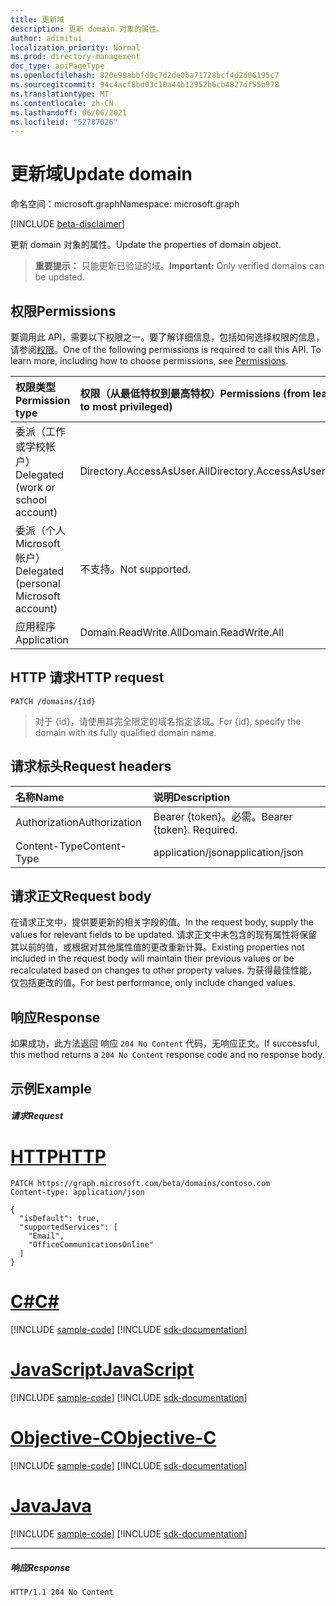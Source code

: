 ```yaml
---
title: 更新域
description: 更新 domain 对象的属性。
author: adimitui
localization_priority: Normal
ms.prod: directory-management
doc_type: apiPageType
ms.openlocfilehash: 820e99abbfd0c7d2de0ba71728bcf4d2d06195c7
ms.sourcegitcommit: 94c4acf8bd03c10a44b12952b6cb4827df55b978
ms.translationtype: MT
ms.contentlocale: zh-CN
ms.lasthandoff: 06/06/2021
ms.locfileid: "52787026"
---
```

# <a name="update-domain"></a><span data-ttu-id="ff262-103">更新域</span><span class="sxs-lookup"><span data-stu-id="ff262-103">Update domain</span></span>

<span data-ttu-id="ff262-104">命名空间：microsoft.graph</span><span class="sxs-lookup"><span data-stu-id="ff262-104">Namespace: microsoft.graph</span></span>

[!INCLUDE [beta-disclaimer](../../includes/beta-disclaimer.md)]

<span data-ttu-id="ff262-105">更新 domain 对象的属性。</span><span class="sxs-lookup"><span data-stu-id="ff262-105">Update the properties of domain object.</span></span>

> <span data-ttu-id="ff262-106">**重要提示：** 只能更新已验证的域。</span><span class="sxs-lookup"><span data-stu-id="ff262-106">**Important:** Only verified domains can be updated.</span></span>

## <a name="permissions"></a><span data-ttu-id="ff262-107">权限</span><span class="sxs-lookup"><span data-stu-id="ff262-107">Permissions</span></span>

<span data-ttu-id="ff262-p101">要调用此 API，需要以下权限之一。要了解详细信息，包括如何选择权限的信息，请参阅[权限](/graph/permissions-reference)。</span><span class="sxs-lookup"><span data-stu-id="ff262-p101">One of the following permissions is required to call this API. To learn more, including how to choose permissions, see [Permissions](/graph/permissions-reference).</span></span>


|<span data-ttu-id="ff262-110">权限类型</span><span class="sxs-lookup"><span data-stu-id="ff262-110">Permission type</span></span>      | <span data-ttu-id="ff262-111">权限（从最低特权到最高特权）</span><span class="sxs-lookup"><span data-stu-id="ff262-111">Permissions (from least to most privileged)</span></span>              |
|:--------------------|:---------------------------------------------------------|
|<span data-ttu-id="ff262-112">委派（工作或学校帐户）</span><span class="sxs-lookup"><span data-stu-id="ff262-112">Delegated (work or school account)</span></span> | <span data-ttu-id="ff262-113">Directory.AccessAsUser.All</span><span class="sxs-lookup"><span data-stu-id="ff262-113">Directory.AccessAsUser.All</span></span>    |
|<span data-ttu-id="ff262-114">委派（个人 Microsoft 帐户）</span><span class="sxs-lookup"><span data-stu-id="ff262-114">Delegated (personal Microsoft account)</span></span> | <span data-ttu-id="ff262-115">不支持。</span><span class="sxs-lookup"><span data-stu-id="ff262-115">Not supported.</span></span>    |
|<span data-ttu-id="ff262-116">应用程序</span><span class="sxs-lookup"><span data-stu-id="ff262-116">Application</span></span> | <span data-ttu-id="ff262-117">Domain.ReadWrite.All</span><span class="sxs-lookup"><span data-stu-id="ff262-117">Domain.ReadWrite.All</span></span> |

## <a name="http-request"></a><span data-ttu-id="ff262-118">HTTP 请求</span><span class="sxs-lookup"><span data-stu-id="ff262-118">HTTP request</span></span>
<!-- { "blockType": "ignored" } -->
```http
PATCH /domains/{id}
```

> <span data-ttu-id="ff262-119">对于 {id}，请使用其完全限定的域名指定该域。</span><span class="sxs-lookup"><span data-stu-id="ff262-119">For {id}, specify the domain with its fully qualified domain name.</span></span>

## <a name="request-headers"></a><span data-ttu-id="ff262-120">请求标头</span><span class="sxs-lookup"><span data-stu-id="ff262-120">Request headers</span></span>

| <span data-ttu-id="ff262-121">名称</span><span class="sxs-lookup"><span data-stu-id="ff262-121">Name</span></span>       | <span data-ttu-id="ff262-122">说明</span><span class="sxs-lookup"><span data-stu-id="ff262-122">Description</span></span>|
|:-----------|:-----------|
| <span data-ttu-id="ff262-123">Authorization</span><span class="sxs-lookup"><span data-stu-id="ff262-123">Authorization</span></span>  | <span data-ttu-id="ff262-p102">Bearer {token}。必需。</span><span class="sxs-lookup"><span data-stu-id="ff262-p102">Bearer {token}. Required.</span></span> |
| <span data-ttu-id="ff262-126">Content-Type</span><span class="sxs-lookup"><span data-stu-id="ff262-126">Content-Type</span></span>  | <span data-ttu-id="ff262-127">application/json</span><span class="sxs-lookup"><span data-stu-id="ff262-127">application/json</span></span> |

## <a name="request-body"></a><span data-ttu-id="ff262-128">请求正文</span><span class="sxs-lookup"><span data-stu-id="ff262-128">Request body</span></span>

<span data-ttu-id="ff262-129">在请求正文中，提供要更新的相关字段的值。</span><span class="sxs-lookup"><span data-stu-id="ff262-129">In the request body, supply the values for relevant fields to be updated.</span></span> <span data-ttu-id="ff262-130">请求正文中未包含的现有属性将保留其以前的值，或根据对其他属性值的更改重新计算。</span><span class="sxs-lookup"><span data-stu-id="ff262-130">Existing properties not included in the request body will maintain their previous values or be recalculated based on changes to other property values.</span></span> <span data-ttu-id="ff262-131">为获得最佳性能，仅包括更改的值。</span><span class="sxs-lookup"><span data-stu-id="ff262-131">For best performance, only include changed values.</span></span>

## <a name="response"></a><span data-ttu-id="ff262-132">响应</span><span class="sxs-lookup"><span data-stu-id="ff262-132">Response</span></span>

<span data-ttu-id="ff262-133">如果成功，此方法返回 响应 `204 No Content` 代码，无响应正文。</span><span class="sxs-lookup"><span data-stu-id="ff262-133">If successful, this method returns a `204 No Content` response code and no response body.</span></span>

## <a name="example"></a><span data-ttu-id="ff262-134">示例</span><span class="sxs-lookup"><span data-stu-id="ff262-134">Example</span></span>
##### <a name="request"></a><span data-ttu-id="ff262-135">请求</span><span class="sxs-lookup"><span data-stu-id="ff262-135">Request</span></span>


# <a name="http"></a>[<span data-ttu-id="ff262-136">HTTP</span><span class="sxs-lookup"><span data-stu-id="ff262-136">HTTP</span></span>](#tab/http)
<!-- {
  "blockType": "request",
  "name": "update_domain"
}-->
```http
PATCH https://graph.microsoft.com/beta/domains/contoso.com
Content-type: application/json

{
  "isDefault": true,
  "supportedServices": [
    "Email",
    "OfficeCommunicationsOnline"
  ]
}
```
# <a name="c"></a>[<span data-ttu-id="ff262-137">C#</span><span class="sxs-lookup"><span data-stu-id="ff262-137">C#</span></span>](#tab/csharp)
[!INCLUDE [sample-code](../includes/snippets/csharp/update-domain-csharp-snippets.md)]
[!INCLUDE [sdk-documentation](../includes/snippets/snippets-sdk-documentation-link.md)]

# <a name="javascript"></a>[<span data-ttu-id="ff262-138">JavaScript</span><span class="sxs-lookup"><span data-stu-id="ff262-138">JavaScript</span></span>](#tab/javascript)
[!INCLUDE [sample-code](../includes/snippets/javascript/update-domain-javascript-snippets.md)]
[!INCLUDE [sdk-documentation](../includes/snippets/snippets-sdk-documentation-link.md)]

# <a name="objective-c"></a>[<span data-ttu-id="ff262-139">Objective-C</span><span class="sxs-lookup"><span data-stu-id="ff262-139">Objective-C</span></span>](#tab/objc)
[!INCLUDE [sample-code](../includes/snippets/objc/update-domain-objc-snippets.md)]
[!INCLUDE [sdk-documentation](../includes/snippets/snippets-sdk-documentation-link.md)]

# <a name="java"></a>[<span data-ttu-id="ff262-140">Java</span><span class="sxs-lookup"><span data-stu-id="ff262-140">Java</span></span>](#tab/java)
[!INCLUDE [sample-code](../includes/snippets/java/update-domain-java-snippets.md)]
[!INCLUDE [sdk-documentation](../includes/snippets/snippets-sdk-documentation-link.md)]

---


##### <a name="response"></a><span data-ttu-id="ff262-141">响应</span><span class="sxs-lookup"><span data-stu-id="ff262-141">Response</span></span>

<!-- {
  "blockType": "response"
} -->
```http
HTTP/1.1 204 No Content
```

<!-- uuid: 8fcb5dbc-d5aa-4681-8e31-b001d5168d79
2015-10-25 14:57:30 UTC -->
<!--
{
  "type": "#page.annotation",
  "description": "Update domain",
  "keywords": "",
  "section": "documentation",
  "tocPath": "",
  "suppressions": [
  ]
}
-->


